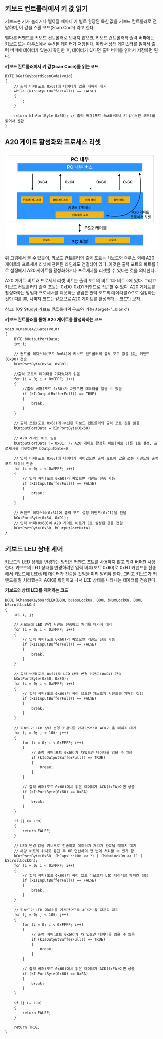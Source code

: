 ## 키보드 컨트롤러에서 키 값 읽기

키보드는 키가 눌리거나 떨어질 때마다 키 별로 할당된 특한 값을 키보드 컨트롤러로 전달하며, 이 값을 스캔 코드(Scan Code) 라고 한다.

별다른 커맨드를 키보드 컨트롤러로 보내지 않으면, 키보드 컨트롤러의 출력 버퍼에는 키보드 또는 마우스에서 수신된 데이터가 저장된다.
따라서 상태 레지스터를 읽어서 출력 버퍼에 데이터가 있는지 확인한 후, 데이터가 있다면 출력 버퍼를 읽어서 저장하면 된다.

**키보드 컨트롤러에서 키 값(Scan Code)를 읽는 코드**
```
BYTE kGetKeyboardScanCode(void)
{
	// 출력 버퍼(포트 0x60)에 데이터가 있을 때까지 대기
	while (kIsOutputBufferFull() == FALSE)
	{
		;
	}

	return kInPortByte(0x60); // 출력 버퍼(포트 0x60)에서 키 값(스캔 코드)를 읽어서 반환
}
```

## A20 게이트 활성화와 프로세스 리셋

![keyboard mouse relation](/contents/dev/2020/05/12/image/os-study-28-1.png)

위 그림에서 볼 수 있듯이, 키보드 컨트롤러의 출력 포트는 키보드와 마우스 외에 A20 게이트와 프로세서 리셋에 관련된 라인과도 연결되어 있다.
이것은 출력 포트의 비트를 1로 설정해서 A20 게이트를 활성화하거나 프로세서를 리셋할 수 있다는 것을 의미한다.

A20 게이트 비트와 프로세서 리셋 비트는 출력 포트의 비트 1과 비트 0에 있다. 그리고 키보드 컨트롤러의 출력 포트는 0xD0, 0xD1 커맨드로 접근할 수 있다.
A20 게이트를 활성화하는 방법과 프로세서를 리셋하는 방법은 출력 포트의 데이터를 0으로 설정하는 것만 다를 뿐, 나머지 코드는 같으므로 A20 게이트를 활성화하는 코드만 보자.

참고: [[OS Study] 키보드 컨트롤러의 구조와 기능](https://knero.github.io/#/contents?path=/contents/dev/2020/05/12/os-study-28.md&page=1){:target="_blank"}

**키보드 컨트롤러를 통해 A20 게이트를 활성화하는 코드**
```
void kEnableA20Gate(void)
{
	BYTE bOutputPortData;
	int i;

	// 컨트롤 레지스터(포트 0x64)에 키보드 컨트롤러의 출력 포트 값을 읽는 커맨드(0xD0) 전송
	kOutPortByte(0x64, 0xD0);

	//출력 포트의 데이터를 기다렸다가 읽음
	for (i = 0; i < 0xFFFF; i++)
	{
		//출력 버퍼(포트 0x60)가 차있으면 데이터를 읽을 수 있음
		if (kIsOutputBufferFull() == TRUE)
		{
			break;
		}
	}

	// 출력 포트(포트 0x60)에 수신된 키보드 컨트롤러의 출력 포트 값을 읽음
	bOutputPortData = kInPortByte(0x60);

	// A20 게이트 비트 설정
	bOutputPortData |= 0x01; // A20 게이트 활성화 비트(비트 1)를 1로 설정, 프로세서를 리셋하려면 bOutputDate=0

	// 입력 버퍼(포트 0x06)에 데이터가 비어있으면 출력 포트에 값을 쓰는 커맨드와 출력 포트 데이터 전송
	for (i = 0; i < 0xFFFF; i++)
	{
		// 입력 버퍼(포트 0x60)가 비었으면 커맨드 전송 가능
		if (kIsInputBufferFull() == FALSE)
		{
			break;
		}
	}

	// 커맨드 레지스터(0x64)에 출력 포트 설정 커맨드(0xD1)을 전달
	kOutPortByte(0x64, 0xD1);
	// 입력 버퍼(0x60)에 A20 게이트 비트가 1로 설정된 값을 전달
	kOutPortByte(0x60, bOutputPortData);
}
```

## 키보드 LED 상태 제어

키보드의 LED 상태를 변경하는 방법은 커맨드 포트를 사용하지 않고 입력 버퍼만 사용한다.
키보드의 LED 상태를 변경하려면 입력 버퍼(포트 0x60)로 0xED 커맨드를 전송해서 키보드에 LED상태 데이터가 전송될 것임을 미리 알려야 한다.
그리고 키보드가 커맨드를 잘 처리했는지 ACK를 확인하고 나서 LED 상태를 나타내는 데이터를 전송한다.

**키보드의 상태 LED를 제어하는 코드**
```
BOOL kChangeKeyboardLED(BOOL bCapsLockOn, BOOL bNumLockOn, BOOL bScrollLockOn)
{
	int i, j;

	// 키모드에 LED 변경 커맨드 전송하고 처리될 때가지 대기
	for (i = 0; i < 0xFFFF; i++)
	{
		// 입력 버퍼(포트 0x60)가 비었으면 커맨드 전송 가능
		if (kIsInputBufferFull() == FALSE)
		{
			break;
		}
	}

	// 출력 버퍼(포트 0x60)로 LED 상태 변경 커맨드(0xED) 전송
	kOutPortByte(0x60, 0xED);
	for (i = 0; i < 0xFFFF; i++)
	{
		// 입력 버퍼(포트 0x60)가 비어 있으면 키보드가 커맨드를 가져간 것임
		if (kIsInputBufferFull() == FALSE)
		{
			break;
		}
	}

	// 키보드가 LED 상태 변경 커맨드를 가져갔으므로 ACK가 올 때까지 대기
	for (j = 0; j < 100; j++)
	{
		for (i = 0; i < 0xFFFF; i++)
		{
			// 출력 버퍼(포트 0x60)가 차있으면 데이터를 읽을 수 있음
			if (kIsOutputBufferFull() == TRUE)
			{
				break;
			}
		}

		// 출력 버퍼(포트 0x60)에서 읽은 데이터가 ACK(0xFA)이면 성공
		if (kInPortByte(0x60) == 0xFA)
		{
			break;
		}
	}

	if (j >= 100)
	{
		return FALSE;
	}

	// LED 변경 값을 키보드로 전송하고 데이터가 처리가 완료될 때까지 대기
	// 해당 비트의 위치로 옮긴 후 OR 연산하여 한 번에 처리할 수 있게 함
	kOutPortByte(0x60, (bCapsLockOn << 2) | (bNumLockOn << 1) | bScrollLockOn);
	for (i = 0; i < 0xFFFF; i++)
	{
		// 입력 버퍼(포트 0x60)가 비어 있으 키보드가 LED 데이터를 가져간 것임
		if (kIsInputBufferFull() == FALSE)
		{
			break;
		}
	}

	// 키보드가 LED 데이터를 가져갔으므로 ACK가 올 때까지 대기
	for (j = 0; j < 100; j++)
	{
		for (i = 0; i < 0xFFFF; i++)
		{
			// 출력 버퍼(포트 0x60)가 차 있으면 데이터를 읽을 수 있음
			if (kIsOutputBufferFull() == TRUE)
			{
				break;
			}
		}

		// 출력 버퍼(포트 0x60)에서 읽은 데이터가 ACK(0xFA)이면 성공
		if (kInPortByte(0x60) == 0xFA)
		{
			break;
		}
	}

	if (j >= 100)
	{
		return FALSE;
	}

	return TRUE;
}
```